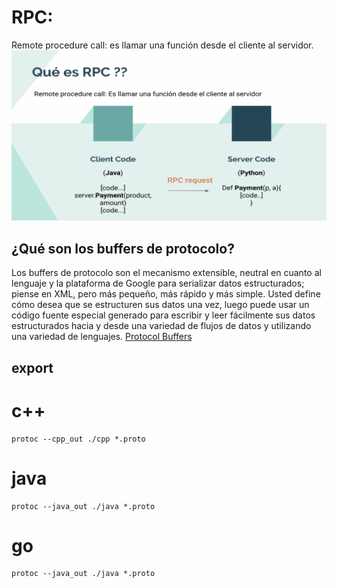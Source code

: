 # RPC:

Remote procedure call: es llamar una función desde el cliente al servidor.
![d60fb05f-35c2-43ac-933c-532d068e3525.png](docs/images/d60fb05f-35c2-43ac-933c-532d068e3525.png)

## ¿Qué son los buffers de protocolo?

Los buffers de protocolo son el mecanismo extensible, neutral en cuanto al lenguaje y la plataforma de Google para
serializar datos estructurados; piense en XML, pero más pequeño, más rápido y más simple. Usted define cómo desea que se
estructuren sus datos una vez, luego puede usar un código fuente especial generado para escribir y leer fácilmente sus
datos estructurados hacia y desde una variedad de flujos de datos y utilizando una variedad de lenguajes.
[Protocol Buffers](https://protobuf.dev/)



## export 
# c++
```shell
protoc --cpp_out ./cpp *.proto
```

# java
```shell
protoc --java_out ./java *.proto
```
# go
```shell
protoc --java_out ./java *.proto
```